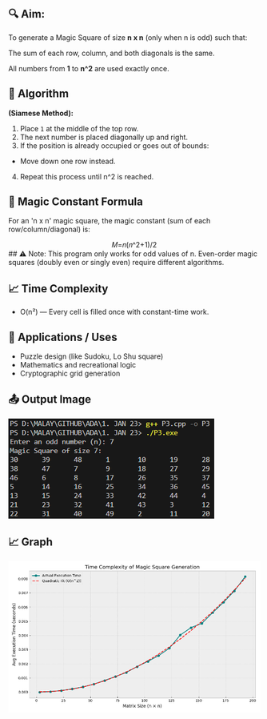 ## 🔍 Aim:
To generate a Magic Square of size **n x n** (only when n is odd) such that:

The sum of each row, column, and both diagonals is the same.

All numbers from **1** to **n^2** are used exactly once.

## 🧠 Algorithm 
**(Siamese Method):**
1. Place `1` at the middle of the top row.
2. The next number is placed diagonally up and right.
3. If the position is already occupied or goes out of bounds:
- Move down one row instead.
4. Repeat this process until n^2 is reached.

## 🧾 Magic Constant Formula
For an 'n x n' magic square, the magic constant (sum of each row/column/diagonal) is:
<center> 𝑀=𝑛(𝑛^2+1)/2 </center>
​
## ⚠️ Note:
This program only works for odd values of n.
Even-order magic squares (doubly even or singly even) require different algorithms.

## 📈 Time Complexity
- O(n²) — Every cell is filled once with constant-time work.

## 🚀 Applications / Uses
- Puzzle design (like Sudoku, Lo Shu square)
- Mathematics and recreational logic
- Cryptographic grid generation

## 📤 Output Image
![Output](OUTPUT%20IMAGES/P3%20%5Bcpp%5D.png "2D Peak Output")

## 📈 Graph
![Time Complexity](OUTPUT%20IMAGES/P3_Graph.png "O(n)")
